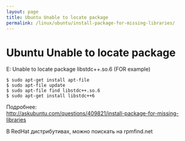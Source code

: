 ```yaml
---
layout: page
title: Ubuntu Unable to locate package
permalink: /linux/ubuntu/install-package-for-missing-libraries/
---
```


# Ubuntu Unable to locate package

E: Unable to locate package libstdc++.so.6 (FOR example)


	$ sudo apt-get install apt-file
	$ sudo apt-file update
	$ sudo apt-file find libstdc++.so.6
	$ sudo apt-get install libstdc++6

Подробнее:  
http://askubuntu.com/questions/409821/install-package-for-missing-libraries


В RedHat дистрибутивах, можно поискать на rpmfind.net
